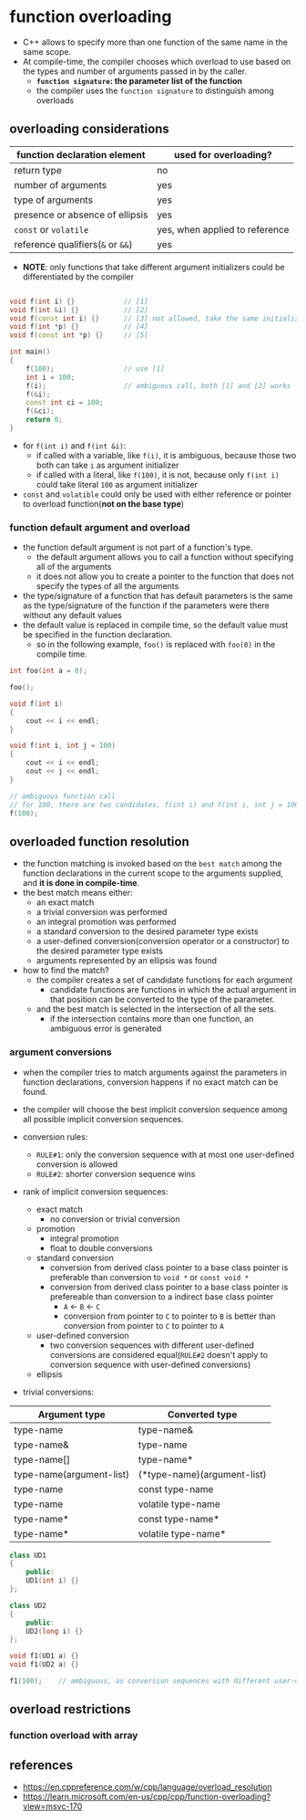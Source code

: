# function overloading
* C++ allows to specify more than one function of the same name in the same scope.
* At compile-time, the compiler chooses which overload to use based on the types and number of arguments passed in by the caller.
    * **`function signature`: the parameter list of the function**
    * the compiler uses the `function signature` to distinguish among overloads

## overloading considerations
|function declaration element|used for overloading?|
|-|-|
|return type|no|
|number of arguments|yes|
|type of arguments|yes|
|presence or absence of ellipsis|yes|
|`const` or `volatile`|yes, when applied to reference|
|reference qualifiers(`&` or `&&`)|yes|

* **NOTE**: only functions that take different argument initializers could be differentiated by the compiler

```cpp

void f(int i) {}            // [1]
void f(int &i) {}           // [2]
void f(const int i) {}      // [3] not allowed, take the same initializer as [1]
void f(int *p) {}           // [4]
void f(const int *p) {}     // [5]

int main()
{
    f(100);                 // use [1]
    int i = 100;
    f(i);                   // ambiguous call, both [1] and [2] works
    f(&i);
    const int ci = 100;
    f(&ci);
    return 0;
}
```
* for `f(int i)` and `f(int &i)`:
    * if called with a variable, like `f(i)`, it is ambiguous, because those two both can take `i` as argument initializer
    * if called with a literal, like `f(100)`, it is not, because only `f(int i)` could take literal `100` as argument initializer
* `const` and `volatible` could only be used with either reference or pointer to overload function(**not on the base type**)

### function default argument and overload
* the function default argument is not part of a function's type.
    * the default argument allows you to call a function without specifying all of the arguments
    * it does not allow you to create a pointer to the function that does not specify the types of all the arguments
* the type/signature of a function that has default parameters is the same as the type/signature of the function if the parameters were there without any default values
* the default value is replaced in compile time, so the default value must be specified in the function declaration.
    * so in the following example, `foo()` is replaced with `foo(0)` in the compile time.
```cpp
int foo(int a = 0);

foo();
```

```cpp
void f(int i)
{
    cout << i << endl;
}

void f(int i, int j = 100)
{
    cout << i << endl;
    cout << j << endl;
}

// ambiguous function call
// for 100, there are two candidates, f(int i) and f(int i, int j = 100)
f(100);
```

## overloaded function resolution
* the function matching is invoked based on the `best match` among the function declarations in the current scope to the arguments supplied, and **it is done in compile-time**.
* the best match means either:
    * an exact match
    * a trivial conversion was performed
    * an integral promotion was performed
    * a standard conversion to the desired parameter type exists
    * a user-defined conversion(conversion operator or a constructor) to the desired parameter type exists
    * arguments represented by an ellipsis was found
* how to find the match?
    * the compiler creates a set of candidate functions for each argument
        * candidate functions are functions in which the actual argument in that position can be converted to the type of the parameter.
    * and the best match is selected in the intersection of all the sets.
        * if the intersection contains more than one function, an ambiguous error is generated

### argument conversions
* when the compiler tries to match arguments against the parameters in function declarations, conversion happens if no exact match can be found.
* the compiler will choose the best implicit conversion sequence among all possible implicit conversion sequences.
* conversion rules:
    * `RULE#1`: only the conversion sequence with at most one user-defined conversion is allowed
    * `RULE#2`: shorter conversion sequence wins
* rank of implicit conversion sequences:
    * exact match
        * no conversion or trivial conversion
    * promotion
        * integral promotion
        * float to double conversions
    * standard conversion
        * conversion from derived class pointer to a base class pointer is preferable than conversion to `void *` or `const void *`
        * conversion from derived class pointer to a base class pointer is prefereable than conversion to a indirect base class pointer
            * `A` <- `B` <- `C`
            * conversion from pointer to `C` to pointer to `B` is better than conversion from pointer to `C` to pointer to `A`
    * user-defined conversion
        * two conversion sequences with different user-defined conversions are considered equal(`RULE#2` doesn't apply to conversion sequence with user-defined conversions)
    * ellipsis

* trivial conversions:

|Argument type|Converted type|
|-|-|
|type-name|type-name&|
|type-name&|type-name|
|type-name[]|type-name*|
|type-name(argument-list)|(*type-name)(argument-list)|
|type-name|const type-name|
|type-name|volatile type-name|
|type-name*|const type-name*|
|type-name*|volatile type-name*|

```cpp
class UD1
{
    public:
    UD1(int i) {}
};

class UD2
{
    public:
    UD2(long i) {}
};

void f1(UD1 a) {}
void f1(UD2 a) {}

f1(100);    // ambiguous, as conversion sequences with different user-defined conversions are considered equal
```

## overload restrictions
### function overload with array


## references
* https://en.cppreference.com/w/cpp/language/overload_resolution
* https://learn.microsoft.com/en-us/cpp/cpp/function-overloading?view=msvc-170
